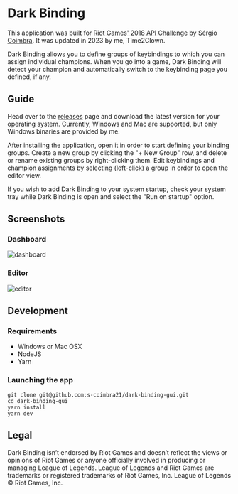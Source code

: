 # Dark Binding

This application was built for [Riot Games' 2018 API Challenge](https://www.riotgames.com/en/DevRel/the-riot-games-api-challenge-2018) by [Sérgio Coimbra](https://github.com/s-coimbra21). It was updated in 2023 by me, Time2Clown.

Dark Binding allows you to define groups of keybindings to which you can assign individual champions. When you go into a game, Dark Binding will detect your champion and automatically switch to the keybinding page you defined, if any.

## Guide

Head over to the [releases](https://github.com/s-coimbra21/dark-binding-gui/releases) page and download the latest version for your operating system. Currently, Windows and Mac are supported, but only Windows binaries are provided by me.

After installing the application, open it in order to start defining your binding groups. Create a new group by clicking the "+ New Group" row, and delete or rename existing groups by right-clicking them. Edit keybindings and champion assignments by selecting (left-click) a group in order to open the editor view.

If you wish to add Dark Binding to your system startup, check your system tray while Dark Binding is open and select the "Run on startup" option.

## Screenshots

### Dashboard

![dashboard](https://i.imgur.com/ZusCXG1.png)

### Editor

![editor](https://i.imgur.com/njmJdSz.png)

## Development

### Requirements

- Windows or Mac OSX
- NodeJS
- Yarn

### Launching the app

```
git clone git@github.com:s-coimbra21/dark-binding-gui.git
cd dark-binding-gui
yarn install
yarn dev
```

## Legal

Dark Binding isn’t endorsed by Riot Games and doesn’t reflect the views or opinions of Riot Games
or anyone officially involved in producing or managing League of Legends. League of Legends and Riot Games are
trademarks or registered trademarks of Riot Games, Inc. League of Legends © Riot Games, Inc.
